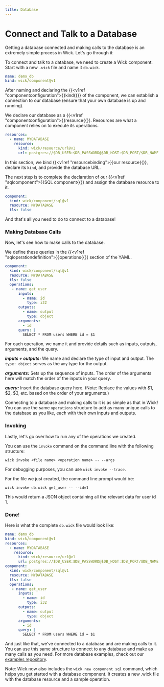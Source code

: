 ```yaml
---
title: Database
---
```


Connect and Talk to a Database
===

Getting a database connected and making calls to the database is an extremely simple process in Wick. Let's go through it:

To connect and talk to a database, we need to create a Wick component. Start with a new `.wick` file and name it `db.wick`.

```yaml
name: demo_db
kind: wick/component@v1
```

After naming and declaring the {{<v1ref "componentconfiguration">}}kind{{</v1ref>}} of the component, we can establish a connection to our database (ensure that your own database is up and running).

We declare our database as a {{<v1ref "componentconfiguration">}}resource{{</v1ref>}}. Resources are what a component relies on to execute its operations.

```yaml
resources:
  - name: MYDATABASE
    resource:
      kind: wick/resource/url@v1
      url: postgres://$DB_USER:$DB_PASSWORD@$DB_HOST:$DB_PORT/$DB_NAME
```

In this section, we bind {{<v1ref "resourcebinding">}}our resource{{</v1ref>}}, declare its `kind`, and provide the database URL.

The next step is to complete the declaration of our {{<v1ref "sqlcomponent">}}SQL component{{</v1ref>}} and assign the database resource to it.

```yaml
component:
  kind: wick/component/sql@v1
  resource: MYDATABASE
  tls: false
```

And that's all you need to do to connect to a database!

### Making Database Calls

Now, let's see how to make calls to the database.

We define these queries in the {{<v1ref "sqloperationdefinition">}}operations{{</v1ref>}} section of the YAML.

```yaml
component:
  kind: wick/component/sql@v1
  resource: MYDATABASE
  tls: false
  operations:
   - name: get_user
      inputs:
        - name: id
          type: i32
      outputs:
        - name: output
          type: object
      arguments:
        - id
      query: |
        SELECT * FROM users WHERE id = $1
```

For each operation, we name it and provide details such as inputs, outputs, arguments, and the query.

***inputs + outputs:*** We name and declare the type of input and output. The `type: object` serves as the `any` type for the output.

***arguments:*** Sets up the sequence of inputs. The order of the arguments here will match the order of the inputs in your query.

***query:*** Insert the database query here. (Note: Replace the values with $1, $2, $3, etc. based on the order of your arguments.)

Connecting to a database and making calls to it is as simple as that in Wick! You can use the same `operations` structure to add as many unique calls to the database as you like, each with their own inputs and outputs.

### Invoking

Lastly, let's go over how to run any of the operations we created.

You can use the `invoke` command on the command line with the following structure:

```
wick invoke <file name> <operation name> -- --args
```

For debugging purposes, you can use `wick invoke --trace`.

For the file we just created, the command line prompt would be:

```
wick invoke db.wick get_user -- --id=1
```

This would return a JSON object containing all the relevant data for user id 1.

### Done!

Here is what the complete `db.wick` file would look like:

```yaml
name: demo_db
kind: wick/component@v1
resources:
  - name: MYDATABASE
    resource:
      kind: wick/resource/url@v1
      url: postgres://$DB_USER:$DB_PASSWORD@$DB_HOST:$DB_PORT/$DB_NAME
component:
  kind: wick/component/sql@v1
  resource: MYDATABASE
  tls: false
  operations:
   - name: get_user
      inputs:
        - name: id
          type: i32
      outputs:
        - name: output
          type: object
      arguments:
        - id
      query: |
        SELECT * FROM users WHERE id = $1
```

And just like that, we've connected to a database and are making calls to it. You can use this same structure to connect to any database and make as many calls as you need. For more database examples, check out our [examples repository](https://github.com/candlecorp/wick/tree/main/examples/db).

Note: Wick now also includes the `wick new component sql` command, which helps you get started with a database component. It creates a new .wick file with the database resource and a sample operation.
